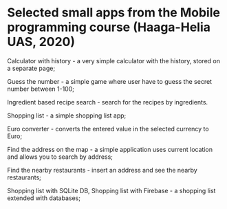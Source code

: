 # Selected small apps from the Mobile programming course (Haaga-Helia UAS, 2020)

Calculator with history - a very simple calculator with the history, stored on a separate page;

Guess the number - a simple game where user have to guess the secret number between 1-100;

Ingredient based recipe search - search for the recipes by ingredients. 

Shopping list - a simple shopping list app;

Euro converter - converts the entered value in the selected currency to Euro;

Find the address on the map - a simple application uses current location and allows you to search by address;

Find the nearby restaurants - insert an address and see the nearby restaurants;

Shopping list with SQLite DB, Shopping list with Firebase - a shopping list extended with databases;

